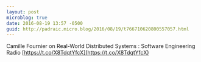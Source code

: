 ```yaml
---
layout: post
microblog: true
date: 2016-08-19 13:57 -0500
guid: http://padraic.micro.blog/2016/08/19/t766710620800557057.html
---
```

Camille Fournier on Real-World Distributed Systems : Software Engineering Radio [https://t.co/X8TdqtYfcX](https://t.co/X8TdqtYfcX)
